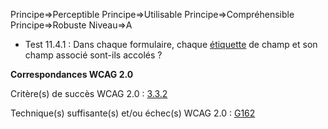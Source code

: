 Principe=>Perceptible
Principe=>Utilisable
Principe=>Compréhensible
Principe=>Robuste
Niveau=>A

*   Test 11.4.1 : Dans chaque formulaire, chaque [étiquette](#tiquette-de-champs-de-formulaire) de champ et son champ associé sont-ils accolés ?

**Correspondances WCAG 2.0**

Critère(s) de succès WCAG 2.0 : [3.3.2](http://www.w3.org/Translations/WCAG20-fr/#minimize-error-cues)

Technique(s) suffisante(s) et/ou échec(s) WCAG 2.0 : [G162](http://www.w3.org/TR/WCAG-TECHS/G162.html)
